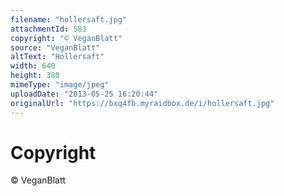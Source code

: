 ```yaml
---
filename: "hollersaft.jpg"
attachmentId: 583
copyright: "© VeganBlatt"
source: "VeganBlatt"
altText: "Hollersaft"
width: 640
height: 380
mimeType: "image/jpeg"
uploadDate: "2013-05-25 16:20:44"
originalUrl: "https://bxq4fb.myraidbox.de/i/hollersaft.jpg"
---
```


# Copyright

© VeganBlatt
